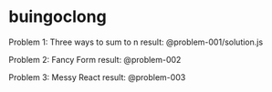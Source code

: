 # buingoclong

Problem 1: Three ways to sum to n
result: @problem-001/solution.js

Problem 2: Fancy Form
result: @problem-002

Problem 3: Messy React
result: @problem-003
